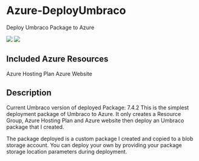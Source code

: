 # Azure-DeployUmbraco
Deploy Umbraco Package to Azure

<a href="https://portal.azure.com/#create/Microsoft.Template/uri/https%3A%2F%2Fraw.githubusercontent.com%2FZaid-Safadi%2FAzure-DeployUmbraco%2Fmaster%2Fazuredeploy.json"><img src="https://camo.githubusercontent.com/9285dd3998997a0835869065bb15e5d500475034/687474703a2f2f617a7572656465706c6f792e6e65742f6465706c6f79627574746f6e2e706e67" data-canonical-src="http://azuredeploy.net/deploybutton.png" style="max-width:100%;"></a> <a href="http://armviz.io/#/?load=https%3A%2F%2Fraw.githubusercontent.com%2FZaid-Safadi%2FAzure-DeployUmbraco%2Fmaster%2Fazuredeploy.json">
    <img src="https://camo.githubusercontent.com/536ab4f9bc823c2e0ce72fb610aafda57d8c6c12/687474703a2f2f61726d76697a2e696f2f76697375616c697a65627574746f6e2e706e67" data-canonical-src="http://armviz.io/visualizebutton.png" style="max-width:100%;">
</a>

## Included Azure Resources
Azure Hosting Plan 
Azure Website

## Description
Current Umbraco version of deployed Package: 7.4.2
This is the simplest deployment package of Umbraco to Azure. It only creates a Resource Group, Azure Hosting Plan and Azure website then deploy an Umbraco package that I created. 

The package deployed is a custom package I created and copied to a blob storage account. You can deploy your own by providing your package storage location parameters during deployment.

